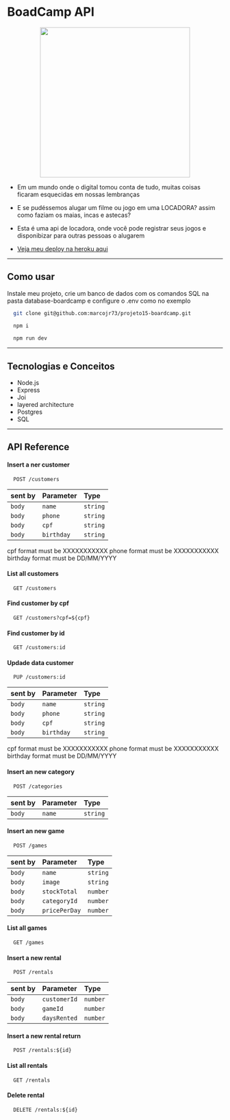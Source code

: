 
# BoadCamp API

<p align="center">
   <img width=350 src="https://notion-emojis.s3-us-west-2.amazonaws.com/prod/svg-twitter/1f5fa-fe0f.svg"/>
</p>

- Em um mundo onde o digital tomou conta de tudo, muitas coisas ficaram esquecidas em nossas lembranças
- E se pudéssemos alugar um filme ou jogo em uma LOCADORA? assim como faziam os maias, incas e astecas?
- Esta é uma api de locadora, onde você pode registrar seus jogos e disponibizar para outras pessoas o alugarem

- [Veja meu deploy na heroku aqui]()

***

## Como usar

Instale meu projeto, crie um banco de dados com os comandos SQL na pasta database-boardcamp e configure o .env como no exemplo

```bash
  git clone git@github.com:marcojr73/projeto15-boardcamp.git
```

```bash
  npm i
  
  npm run dev
```

***

##	 Tecnologias e Conceitos

- Node.js
- Express
- Joi
- layered architecture
- Postgres
- SQL

***
    
## API Reference

#### Insert a ner customer

```
  POST /customers
```

| sent by |Parameter | Type     |             
| :-------- |:-------- | :------- | 
| `body` |`name` | `string` |
| `body` |`phone` | `string` |
| `body` |`cpf` | `string` |
| `body` |`birthday` | `string` |
cpf format must be XXXXXXXXXXX
phone format must be XXXXXXXXXXX
birthday format must be DD/MM/YYYY

#### List all customers

```
  GET /customers
```

#### Find customer by cpf

```
  GET /customers?cpf=${cpf}
```

#### Find customer by id

```
  GET /customers:id
```

#### Updade data customer

```
  PUP /customers:id
```

| sent by |Parameter | Type     |             
| :-------- |:-------- | :------- | 
| `body` |`name` | `string` |
| `body` |`phone` | `string` |
| `body` |`cpf` | `string` |
| `body` |`birthday` | `string` |
cpf format must be XXXXXXXXXXX
phone format must be XXXXXXXXXXX
birthday format must be DD/MM/YYYY

#### Insert an new category

```
  POST /categories
```

| sent by |Parameter | Type     |             
| :-------- |:-------- | :------- | 
| `body` |`name` | `string` |

#### Insert an new game

```
  POST /games
```

| sent by |Parameter | Type     |             
| :-------- |:-------- | :------- | 
| `body` |`name` | `string` |
| `body` |`image` | `string` |
| `body` |`stockTotal` | `number` |
| `body` |`categoryId` | `number` |
| `body` |`pricePerDay` | `number` |

#### List all games

```
  GET /games
```

#### Insert a new rental

```
  POST /rentals
```

| sent by |Parameter | Type     |             
| :-------- |:-------- | :------- | 
| `body` |`customerId` | `number` |
| `body` |`gameId` | `number` |
| `body` |`daysRented` | `number` |

#### Insert a new rental return

```
  POST /rentals:${id}
```

#### List all rentals

```
  GET /rentals
```

#### Delete rental

```
  DELETE /rentals:${id}
```



